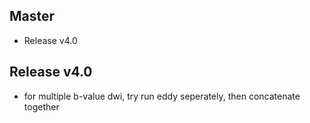 ## Master
* Release v4.0


## Release v4.0
* for multiple b-value dwi, try run eddy seperately, then concatenate together



